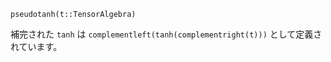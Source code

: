 ```
pseudotanh(t::TensorAlgebra)
```

補完された `tanh` は `complementleft(tanh(complementright(t)))` として定義されています。
